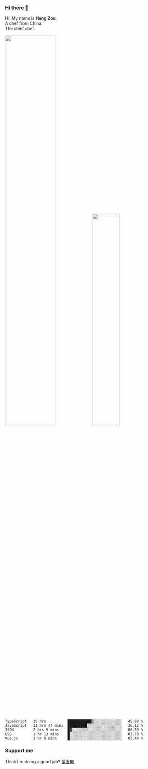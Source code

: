 ### Hi there 👋

Hi! My name is **Hang Zou**.  
A chef from China.  
The chief chef.

<img align="" width="57.5%" src="https://github-readme-stats.vercel.app/api?username=zouhangwithsweet&hide_title=true&hide_border=true&show_icons=true&include_all_commits=true&line_height=21" /><img align="" width="42.4%" src="https://github-readme-stats.vercel.app/api/top-langs/?username=zouhangwithsweet&hide_title=true&hide_border=true&layout=compact" />

<!--START_SECTION:waka-->

```text
TypeScript   15 hrs          ███████████▒░░░░░░░░░░░░░   45.98 %
JavaScript   11 hrs 47 mins  █████████░░░░░░░░░░░░░░░░   36.12 %
JSON         2 hrs 9 mins    █▓░░░░░░░░░░░░░░░░░░░░░░░   06.59 %
CSS          1 hr 13 mins    █░░░░░░░░░░░░░░░░░░░░░░░░   03.78 %
Vue.js       1 hr 6 mins     █░░░░░░░░░░░░░░░░░░░░░░░░   03.40 %
```

<!--END_SECTION:waka-->

### Support me

Think I'm doing a good job? [爱发电](https://afdian.net/@zouhangsweet)
